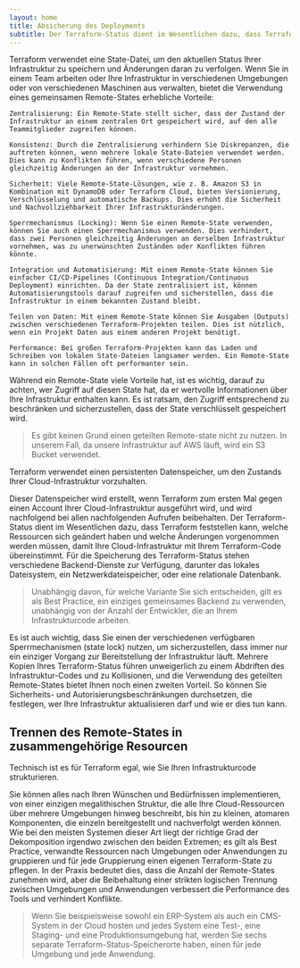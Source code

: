 ```yaml
---
layout: home
title: Absicherung des Deployments
subtitle: Der Terraform-Status dient im Wesentlichen dazu, dass Terraform feststellen  kann, welche Ressourcen sich geändert haben und welche Änderungen vorgenommen werden müssen.
---
```


Terraform verwendet eine State-Datei, um den aktuellen Status Ihrer Infrastruktur zu speichern und Änderungen daran zu verfolgen. Wenn Sie in einem Team arbeiten oder Ihre Infrastruktur in verschiedenen Umgebungen oder von verschiedenen Maschinen aus verwalten, bietet die Verwendung eines gemeinsamen Remote-States erhebliche Vorteile:

    Zentralisierung: Ein Remote-State stellt sicher, dass der Zustand der Infrastruktur an einem zentralen Ort gespeichert wird, auf den alle Teammitglieder zugreifen können.

    Konsistenz: Durch die Zentralisierung verhindern Sie Diskrepanzen, die auftreten können, wenn mehrere lokale State-Dateien verwendet werden. Dies kann zu Konflikten führen, wenn verschiedene Personen gleichzeitig Änderungen an der Infrastruktur vornehmen.

    Sicherheit: Viele Remote-State-Lösungen, wie z. B. Amazon S3 in Kombination mit DynamoDB oder Terraform Cloud, bieten Versionierung, Verschlüsselung und automatische Backups. Dies erhöht die Sicherheit und Nachvollziehbarkeit Ihrer Infrastrukturänderungen.

    Sperrmechanismus (Locking): Wenn Sie einen Remote-State verwenden, können Sie auch einen Sperrmechanismus verwenden. Dies verhindert, dass zwei Personen gleichzeitig Änderungen an derselben Infrastruktur vornehmen, was zu unerwünschten Zuständen oder Konflikten führen könnte.

    Integration und Automatisierung: Mit einem Remote-State können Sie einfacher CI/CD-Pipelines (Continuous Integration/Continuous Deployment) einrichten. Da der State zentralisiert ist, können Automatisierungstools darauf zugreifen und sicherstellen, dass die Infrastruktur in einem bekannten Zustand bleibt.

    Teilen von Daten: Mit einem Remote-State können Sie Ausgaben (Outputs) zwischen verschiedenen Terraform-Projekten teilen. Dies ist nützlich, wenn ein Projekt Daten aus einem anderen Projekt benötigt.

    Performance: Bei großen Terraform-Projekten kann das Laden und Schreiben von lokalen State-Dateien langsamer werden. Ein Remote-State kann in solchen Fällen oft performanter sein.

Während ein Remote-State viele Vorteile hat, ist es wichtig, darauf zu achten, wer Zugriff auf diesen State hat, da er wertvolle Informationen über Ihre Infrastruktur enthalten kann. Es ist ratsam, den Zugriff entsprechend zu beschränken und sicherzustellen, dass der State verschlüsselt gespeichert wird.

>Es gibt keinen Grund einen geteilten Remote-state nicht zu nutzen. In unserem Fall, da unsere Infrastruktur auf AWS läuft, wird ein S3 Bucket verwendet.


Terraform verwendet einen persistenten Datenspeicher, um den Zustands Ihrer Cloud-Infrastruktur vorzuhalten.

Dieser Datenspeicher wird erstellt, wenn Terraform zum ersten Mal gegen einen Account Ihrer Cloud-Infrastruktur ausgeführt wird, und wird nachfolgend bei allen nachfolgenden Aufrufen beibehalten. Der Terraform-Status dient im Wesentlichen dazu, dass Terraform feststellen kann, welche Ressourcen sich geändert haben und welche Änderungen vorgenommen werden müssen, damit Ihre Cloud-Infrastruktur mit Ihrem Terraform-Code übereinstimmt. Für die Speicherung des Terraform-Status stehen verschiedene Backend-Dienste zur Verfügung, darunter das lokales Dateisystem, ein Netzwerkdateispeicher, oder eine relationale Datenbank.

>Unabhängig davon, für welche Variante Sie sich entscheiden, gilt es als Best Practice, ein einziges gemeinsames Backend zu verwenden, unabhängig von der Anzahl der Entwickler, die an Ihrem Infrastrukturcode arbeiten.


Es ist auch wichtig, dass Sie einen der verschiedenen verfügbaren Sperrmechanismen \(state lock\) nutzen, um sicherzustellen, dass immer nur ein einziger Vorgang zur Bereitstellung der Infrastruktur läuft. Mehrere Kopien Ihres Terraform-Status führen unweigerlich zu einem Abdriften des Infrastruktur-Codes und zu Kollisionen, und die Verwendung des geteilten Remote-States bietet Ihnen noch einen zweiten Vorteil. So können Sie Sicherheits- und Autorisierungsbeschränkungen durchsetzen, die festlegen, wer Ihre Infrastruktur aktualisieren darf und wie er dies tun kann.

## Trennen des Remote-States in zusammengehörige Resourcen

Technisch ist es für Terraform egal, wie Sie Ihren Infrastrukturcode strukturieren.

Sie können alles nach Ihren Wünschen und Bedürfnissen implementieren, von einer einzigen megalithischen Struktur, die alle Ihre Cloud-Ressourcen über mehrere Umgebungen hinweg beschreibt, bis hin zu kleinen, atomaren Komponenten, die einzeln bereitgestellt und nachverfolgt werden können. Wie bei den meisten Systemen dieser Art liegt der richtige Grad der Dekomposition irgendwo zwischen den beiden Extremen; es gilt als Best Practice, verwandte Ressourcen nach Umgebungen oder Anwendungen zu gruppieren und für jede Gruppierung einen eigenen Terraform-State zu pflegen. In der Praxis bedeutet dies, dass die Anzahl der Remote-States zunehmen wird, aber die Beibehaltung einer strikten logischen Trennung zwischen Umgebungen und Anwendungen verbessert die Performance des Tools und verhindert Konflikte.

>Wenn Sie beispielsweise sowohl ein ERP-System als auch ein CMS-System in der Cloud hosten und jedes System eine Test-, eine Staging- und eine Produktionsumgebung hat, werden Sie sechs separate Terraform-Status-Speicherorte haben, einen für jede Umgebung und jede Anwendung.


